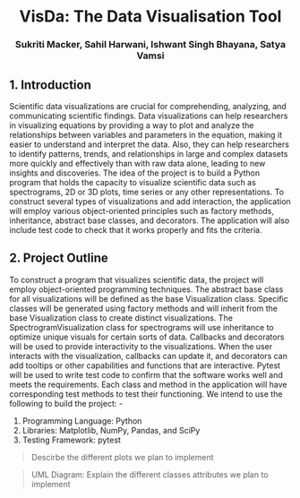  <h1 style="text-align: center;">VisDa: The Data Visualisation Tool</h1>
<h3 style="text-align: center;">Sukriti Macker, Sahil Harwani, Ishwant Singh Bhayana, Satya Vamsi</h3>

## 1. Introduction
Scientific data visualizations are crucial for comprehending, analyzing, and communicating scientific findings. Data visualizations can help researchers in visualizing equations by providing a way to plot and analyze the relationships between variables and parameters in the equation, making it easier to understand and interpret the data. Also, they can help researchers to identify patterns, trends, and relationships in large and complex datasets more quickly and effectively than with raw data alone, leading to new insights and discoveries. The idea of the project is to build a Python program that holds the capacity to visualize scientific data such as spectrograms, 2D or 3D plots, time series or any other representations. To construct several types of visualizations and add interaction, the application will employ various object-oriented principles such as factory methods, inheritance, abstract base classes, and decorators. The application will also include test code to check that it works properly and fits the criteria.

## 2. Project Outline
To construct a program that visualizes scientific data, the project will employ object-oriented programming techniques. The abstract base class for all visualizations will be defined as the base Visualization class. Specific classes will be generated using factory methods and will inherit from the base Visualization class to create distinct visualizations. The SpectrogramVisualization class for spectrograms will use inheritance to optimize unique visuals for certain sorts of data. Callbacks and decorators will be used to provide interactivity to the visualizations. When the user interacts with the visualization, callbacks can update it, and decorators can add tooltips or other capabilities and functions that are interactive. Pytest will be used to write test code to confirm that the software works well and meets the requirements. Each class and method in the application will have corresponding test methods to test their functioning. We intend to use the following to build the project: -

1. Programming Language: Python
2. Libraries: Matplotlib, NumPy, Pandas, and SciPy
3. Testing Framework: pytest

>Descirbe the different plots we plan to implement

>UML Diagram: Explain the different classes attributes we plan to implement

